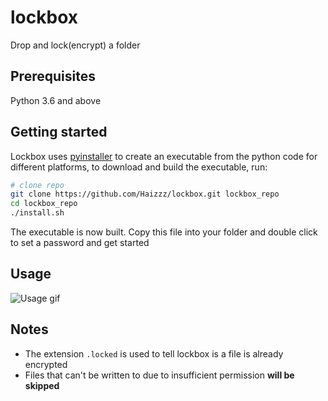 # lockbox
Drop and lock(encrypt) a folder

## Prerequisites
Python 3.6 and above

## Getting started
Lockbox uses [pyinstaller](https://www.pyinstaller.org/) to create an executable from the python code for different platforms, to download and build the executable, run:
```bash
# clone repo
git clone https://github.com/Haizzz/lockbox.git lockbox_repo
cd lockbox_repo
./install.sh
```

The executable is now built. Copy this file into your folder and double click to set a password and get started

## Usage
![Usage gif](https://github.com/Haizzz/lockbox/blob/master/media/usage.gif?raw=true)

## Notes
- The extension `.locked` is used to tell lockbox is a file is already encrypted
- Files that can't be written to due to insufficient permission **will be skipped**

